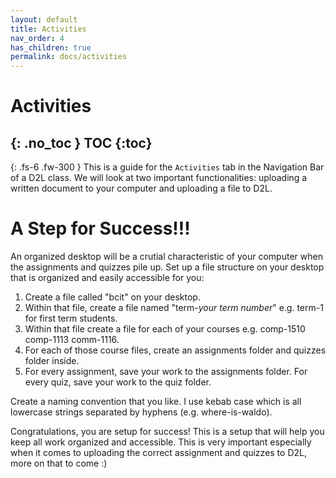 ```yaml
---
layout: default
title: Activities
nav_order: 4
has_children: true
permalink: docs/activities
---
```


# Activities
{: .no_toc }
TOC {:toc}
---
{: .fs-6 .fw-300 }
This is a guide for the `Activities` tab in the Navigation Bar of a D2L class. We will look at two important functionalities: uploading a written document to your computer and uploading a file to D2L.

# **A Step for Success!!!**
An organized desktop will be a crutial characteristic of your computer when the assignments and quizzes pile up. Set up a file structure on your desktop that is organized and easily accessible for you:

1. Create a file called "bcit" on your desktop.
2. Within that file, create a file named "term-*your term number*" e.g. term-1 for first term students.
3. Within that file create a file for each of your courses e.g. comp-1510 comp-1113 comm-1116.
4. For each of those course files, create an assignments folder and quizzes folder inside. 
5. For every assignment, save your work to the assignments folder. For every quiz, save your work to the quiz folder.

Create a naming convention that you like. I use kebab case which is all lowercase strings separated by hyphens (e.g. where-is-waldo).

Congratulations, you are setup for success! This is a setup that will help you keep all work organized and accessible. This is very important especially when it comes to uploading the correct assignment and quizzes to D2L, more on that to come :)


